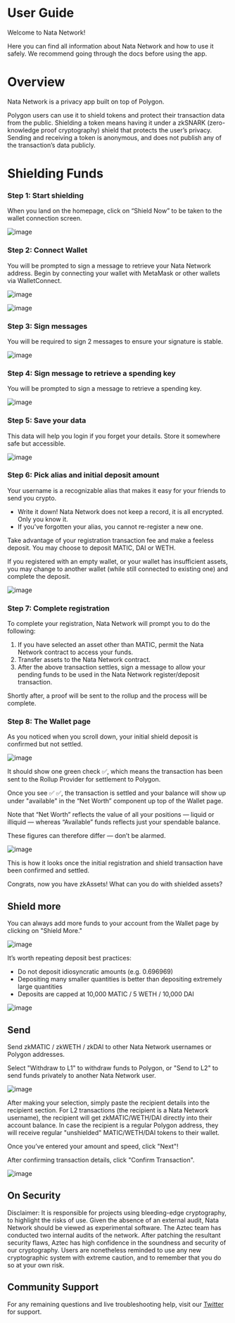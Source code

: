 # User Guide

Welcome to Nata Network!

Here you can find all information about Nata Network and how to use it safely. We recommend going through the docs before using the app.

# Overview

Nata Network is a privacy app built on top of Polygon.

Polygon users can use it to shield tokens and protect their transaction data from the public. Shielding a token means having it under a zkSNARK (zero-knowledge proof cryptography) shield that protects the user’s privacy. Sending and receiving a token is anonymous, and does not publish any of the transaction’s data publicly.

# Shielding Funds

### Step 1: Start shielding
When you land on the homepage, click on “Shield Now” to be taken to the wallet connection screen.

![image](/img/step-1-start-shielding.png)

### Step 2: Connect Wallet
You will be prompted to sign a message to retrieve your Nata Network address. Begin by connecting your wallet with MetaMask or other wallets via WalletConnect.

![image](/img/step-2-retrieve-polyaztec-address.png)

![image](/img/step-2-connect-wallet.png)

### Step 3: Sign messages
You will be required to sign 2 messages to ensure your signature is stable.

![image](/img/step-3-sign-message.png)

### Step 4: Sign message to retrieve a spending key
You will be prompted to sign a message to retrieve a spending key.

![image](/img/step-4-spending-key.png)

### Step 5: Save your data
This data will help you login if you forget your details. Store it somewhere safe but accessible.

![image](/img/step-5-save-data.png)

### Step 6: Pick alias and initial deposit amount
Your username is a recognizable alias that makes it easy for your friends to send you crypto.
- Write it down! Nata Network does not keep a record, it is all encrypted. Only you know it.
- If you've forgotten your alias, you cannot re-register a new one.

Take advantage of your registration transaction fee and make a feeless deposit. You may choose to deposit MATIC, DAI or WETH.

If you registered with an empty wallet, or your wallet has insufficient assets, you may change to another wallet (while still connected to existing one) and complete the deposit.

![image](/img/step-6-pick-alias-deposit.png)

### Step 7: Complete registration
To complete your registration, Nata Network will prompt you to do the following:
1. If you have selected an asset other than MATIC, permit the Nata Network contract to access your funds.
2. Transfer assets to the Nata Network contract.
3. After the above transaction settles, sign a message to allow your pending funds to be used in the Nata Network register/deposit transaction.

Shortly after, a proof will be sent to the rollup and the process will be complete.

### Step 8: The Wallet page
As you noticed when you scroll down, your initial shield deposit is confirmed but not settled.

![image](/img/step-7-wallet-page.png)

It should show one green check ✅, which means the transaction has been sent to the Rollup Provider for settlement to Polygon.

Once you see ✅ ✅, the transaction is settled and your balance will show up under "available" in the “Net Worth” component up top of the Wallet page.

Note that “Net Worth” reflects the value of all your positions — liquid or illiquid — whereas “Available” funds reflects just your spendable balance.

These figures can therefore differ — don’t be alarmed.

![image](/img/step-7-settled.png)

This is how it looks once the initial registration and shield transaction have been confirmed and settled.

Congrats, now you have zkAssets! What can you do with shielded assets?

## Shield more
You can always add more funds to your account from the Wallet page by clicking on "Shield More."

![image](/img/step-post-shield-more.png)

It’s worth repeating deposit best practices:

- Do not deposit idiosyncratic amounts (e.g. 0.696969)
- Depositing many smaller quantities is better than depositing extremely large quantities
- Deposits are capped at 10,000 MATIC / 5 WETH / 10,000 DAI

![image](/img/step-post-shield-funds.png)

## Send
Send zkMATIC / zkWETH / zkDAI to other Nata Network usernames or Polygon addresses.

Select "Withdraw to L1" to withdraw funds to Polygon, or "Send to L2" to send funds privately to another Nata Network user.

![image](/img/step-post-withdraw-funds.png)

After making your selection, simply paste the recipient details into the recipient section. For L2 transactions (the recipient is a Nata Network username), the recipient will get zkMATIC/WETH/DAI directly into their account balance. In case the recipient is a regular Polygon address, they will receive regular "unshielded" MATIC/WETH/DAI tokens to their wallet.

Once you’ve entered your amount and speed, click "Next"!

After confirming transaction details, click "Confirm Transaction".

![image](/img/step-post-withdraw-to-l1.png)

## On Security

Disclaimer: It is responsible for projects using bleeding-edge cryptography, to highlight the risks of use. Given the absence of an external audit, Nata Network should be viewed as experimental software. The Aztec team has conducted two internal audits of the network. After patching the resultant security flaws, Aztec has high confidence in the soundness and security of our cryptography. Users are nonetheless reminded to use any new cryptographic system with extreme caution, and to remember that you do so at your own risk.

## Community Support

For any remaining questions and live troubleshooting help, visit our [Twitter](https://linktr.ee/natanetwork) for support.
